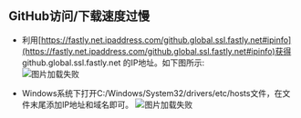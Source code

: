 ## GitHub访问/下载速度过慢

* 利用[https://fastly.net.ipaddress.com/github.global.ssl.fastly.net#ipinfo](https://fastly.net.ipaddress.com/github.global.ssl.fastly.net#ipinfo)获得 github.global.ssl.fastly.net 的IP地址。如下图所示:  
![图片加载失败](https://maxwell-l.github.io/WriteSomething/image/tooSlow1.png)  

* Windows系统下打开C:/Windows/System32/drivers/etc/hosts文件，在文件末尾添加IP地址和域名即可。
![图片加载失败](https://maxwell-l.github.io/WriteSomething/image/tooSlow2.png)  


